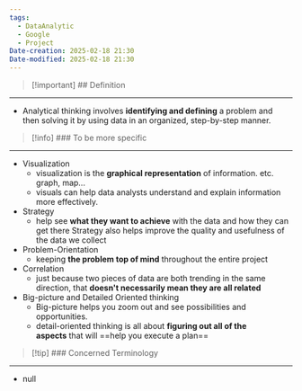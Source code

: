 ```yaml
---
tags:
  - DataAnalytic
  - Google
  - Project
Date-creation: 2025-02-18 21:30
Date-modified: 2025-02-18 21:30
---
```

> [!important] ## Definition
---
- Analytical thinking involves **identifying and defining** a problem and then solving it by using data in an organized, step-by-step manner.
> [!info] ### To be more specific
---
- Visualization
	- visualization is the **graphical representation** of information.
	  etc. graph, map...
	- visuals can help data analysts understand and explain information more effectively.
- Strategy
	- help see **what they want to achieve** with the data and how they can get there
	  Strategy also helps improve the quality and usefulness of the data we collect
- Problem-Orientation
	- keeping **the problem top of mind** throughout the entire project
- Correlation
	- just because two pieces of data are both trending in the same direction, that **doesn't necessarily mean they are all related**
- Big-picture and Detailed Oriented thinking
	- Big-picture helps you zoom out and see possibilities and opportunities.
	- detail-oriented thinking is all about **figuring out all of the aspects** that will ==help you execute a plan==

> [!tip] ### Concerned Terminology
---
- null

